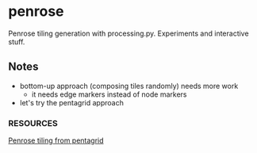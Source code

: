 # penrose
Penrose tiling generation with processing.py. Experiments and interactive stuff.

## Notes

- bottom-up approach (composing tiles randomly) needs more work
  - it needs edge markers instead of node markers
- let's try the pentagrid approach 

### RESOURCES

[Penrose tiling from pentagrid](http://www.ams.org/publicoutreach/feature-column/fcarc-ribbons)
